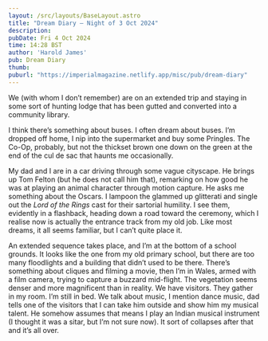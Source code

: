 ```yaml
---
layout: /src/layouts/BaseLayout.astro
title: "Dream Diary — Night of 3 Oct 2024"
description: 
pubDate: Fri 4 Oct 2024
time: 14:28 BST
author: 'Harold James'
pub: Dream Diary
thumb: 
puburl: "https://imperialmagazine.netlify.app/misc/pub/dream-diary"
---
```

We (with whom I don’t remember) are on an extended trip and staying in some sort of hunting lodge that has been gutted and converted into a community library. 

I think there’s something about buses. I often dream about buses. I’m dropped off home, I nip into the supermarket and buy some Pringles. The Co-Op, probably, but not the thickset brown one down on the green at the end of the cul de sac that haunts me occasionally. 

My dad and I are in a car driving through some vague cityscape. He brings up Tom Felton (but he does not call him that), remarking on how good he was at playing an animal character through motion capture. He asks me something about the Oscars. I lampoon the glammed up glitterati and single out the <i>Lord of the Rings</i> cast for their sartorial humility. I see them, evidently in a flashback, heading down a road toward the ceremony, which I realise now is actually the entrance track from my old job. Like most dreams, it all seems familiar, but I can’t quite place it. 

An extended sequence takes place, and I’m at the bottom of a school grounds. It looks like the one from my old primary school, but there are too many floodlights and a building that didn’t used to be there. There’s something about cliques and filming a movie, then I’m in Wales, armed with a film camera, trying to capture a buzzard mid-flight. The vegetation seems denser and more magnificent than in reality. We have visitors. They gather in my room. I’m still in bed. We talk about music, I mention dance music, dad tells one of the visitors that I can take him outside and show him my musical talent. He somehow assumes that means I play an Indian musical instrument (I thought it was a sitar, but I’m not sure now). It sort of collapses after that and it’s all over. 